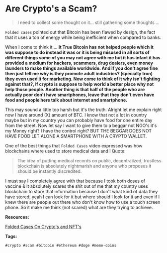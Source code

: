# Are Crypto's a Scam?

> I need to collect some thought on it... still gathering some thoughts ...

`Folded cases` pointed out that Bitcoin has been flawed by design, the fact that it uses a ton of energy while being inefficient when compared to banks. 

When I come to think it ... **It True Bitcoin has not helped people which it was suppose to do instead it was or it is being misused in all sorts of different things some of you may not agree with me but it has infact it has provided a medium for hackers, scammers, drug dealers, even money launders to make things available worldwide. And if you don't agree fine then just tell me why is they promote adult industries? (specially tron) they even used it for marketing. Now come to think of it why isn't fighting against that?, If crypto is suppose to help world a better place why not help those people. Another thing is that half of the people who are actually poor don't have smartphones, leave that they don't even have food and people here talk about internet and smartphone.**

This may sound a little too harsh but it's the truth. Alright let me explain right now I have around (X) amount of BTC. I know that not a lot in country maybe but in my country you can probably have food for one entire day from the street. Now let say I want to give them to a beggar not NGO's it's my Money right? I have the control right? BUT THE BEGGAR DOES NOT HAVE FOOD LET ALONE A SMARTPHONE WITH A CRYPTO WALLET. 

One of the best things that `Folded Cases` video expressed was how blockchains where used to store medical data and I Quote:

> The idea of putting medical records on public, decentrailzed, trustless blockchain is absolutely nightmarish and anyone who proposes it should be instantly discredited. 

I must say I completely agree with that because I took both doses of vaccine & It absolutely scares the shit out of me that my country uses blockchain to store that information because I don't what kind of data they have stored, yeah I can look for it but where should I look for it and even if I knew there are people out there who don't know how to use a touch screen phone. So it make me think (not scared) what are they trying to achieve. 

**Resources:**

[Folded Cases On Crypto's and NFT's](https://www.youtube.com/watch?v=YQ_xWvX1n9g)

**Tags:**

	#crypto #scam #bitcoin #ethereum #doge #meme-coins
